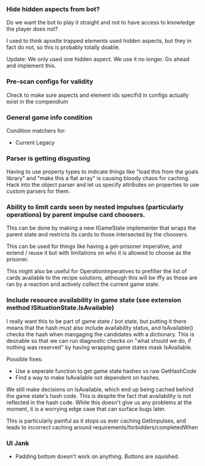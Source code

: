 ### Hide hidden aspects from bot?

Do we want the bot to play it straight and not to have access to knowledge the player does not?

I used to think apostle trapped elements used hidden aspects, but they in fact do not, so this is probably totally doable.

Update: We only used one hidden aspect. We use it no longer. Go ahead and implement this.

### Pre-scan configs for validity

Check to make sure aspects and element ids specifid in configs actually exist in the compendium

### General game info condition

Condition matchers for:

- Current Legacy

### Parser is getting disgusting

Having to use property types to indicate things like "load this from the goals library" and "make this a flat array" is causing bloody chaos for caching.
Hack into the object parser and let us specify attributes on properties to use custom parsers for them.

### Ability to limit cards seen by nested impulses (particularly operations) by parent impulse card choosers.

This can be done by making a new IGameState implementer that wraps the parent state and restricts its cards to those intersected by the choosers.

This can be used for things like having a get-prisoner imperative, and extend / reuse it but with limitations on who it is allowed to choose as the prisoner.

This might also be useful for OperationImperatives to prefilter the list of cards available to the recipe solutions, although this will be iffy as those are ran
by a reaction and actively collect the current game state.

### Include resource availability in game state (see extension method ISituationState.IsAvailable)

I really want this to be part of game state / bot state, but putting it there means that the hash must also include availability status,
and IsAvailable() checks the hash when mangaging the candidates with a dictionary.
This is desirable so that we can run diagnostic checks on "what should we do, if nothing was reserved" by having wrapping game states
mask IsAvailable.

Possible fixes:

- Use a seperate function to get game state hashes vs raw GetHashCode
- Find a way to make IsAvailable not dependent on hashes.

We still make decisions on IsAvailable, which end up being cached behind the game state's hash code. This is despite the fact that availability
is not reflected in the hash code. While this doesn't give us any problems at the moment, it is a worrying edge case that can surface bugs later.

This is particularly painful as it stops us ever caching GetImpulses, and leads to incorrect caching around requirements/forbidders/completedWhen

### UI Jank

- Padding bottom doesn't work on anything. Buttons are squished.
